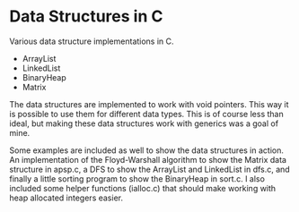 # Data Structures in C
Various data structure implementations in C.

- ArrayList
- LinkedList
- BinaryHeap
- Matrix

The data structures are implemented to work with void pointers. This way it is possible to use them for different data types. This is of course less than ideal, but making these data structures work with generics was a goal of mine.

Some examples are included as well to show the data structures in action. An implementation of the Floyd-Warshall algorithm to show the Matrix data structure in apsp.c, a DFS to show the ArrayList and LinkedList in dfs.c, and finally a little sorting program to show the BinaryHeap in sort.c. I also included some helper functions (ialloc.c) that should make working with heap allocated integers easier.